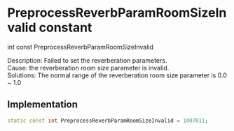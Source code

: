 


# PreprocessReverbParamRoomSizeInvalid constant







int const PreprocessReverbParamRoomSizeInvalid
  




<p>Description: Failed to set the reverberation parameters. <br>Cause: the reverberation room size parameter is invalid. <br>Solutions: The normal range of the reverberation room size parameter is 0.0 ~ 1.0</p>



## Implementation

```dart
static const int PreprocessReverbParamRoomSizeInvalid = 1007011;
```







